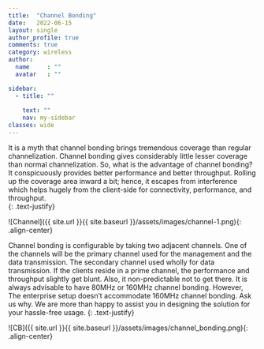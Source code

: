```yaml
---
title:  "Channel Bonding"
date:   2022-06-15
layout: single
author_profile: true
comments: true
category: wireless
author:
  name     : ""
  avatar   : ""

sidebar:
  - title: ""
    
    text: ""
    nav: my-sidebar
classes: wide
---
```



It is a myth that channel bonding brings tremendous coverage than regular channelization. Channel bonding gives considerably little lesser coverage than normal channelization. So, what is the advantage of channel bonding? It conspicuously provides better performance and better throughput. Rolling up the coverage area inward a bit; hence, it escapes from interference which helps hugely from the client-side for connectivity, performance, and throughput.  
{: .text-justify}

![Channel]({{ site.url }}{{ site.baseurl }}/assets/images/channel-1.png){: .align-center}

Channel bonding is configurable by taking two adjacent channels. One of the channels will be the primary channel used for the management and the data transmission. The secondary channel used wholly for data transmission. If the clients reside in a prime channel, the performance and throughput slightly get blunt. Also, it non-predictable not to get there. It is always advisable to have 80MHz or 160MHz channel bonding. However, The enterprise setup doesn’t accommodate 160MHz channel bonding. Ask us why. We are more than happy to assist you in designing the solution for your hassle-free usage. 
{: .text-justify}

![CB]({{ site.url }}{{ site.baseurl }}/assets/images/channel_bonding.png){: .align-center}